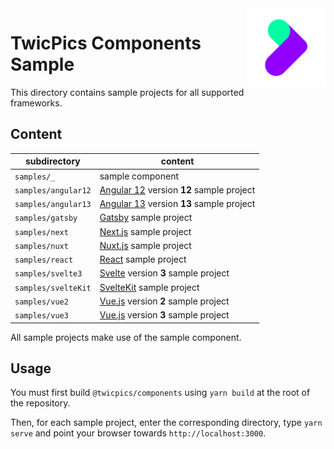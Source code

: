 <img align="right" width="25%" src="https://raw.githubusercontent.com/twicpics/components/main/logo.png">

# TwicPics Components Sample

This directory contains sample projects for all supported frameworks.

## Content

| subdirectory | content |
| - | - |
| `samples/_` | sample component |
| `samples/angular12` | [Angular 12](https://angular.io/) version __12__ sample project |
| `samples/angular13` | [Angular 13](https://angular.io/) version __13__ sample project |
| `samples/gatsby` | [Gatsby](https://www.gatsbyjs.com/) sample project |
| `samples/next` | [Next.js](https://nextjs.org/) sample project |
| `samples/nuxt` | [Nuxt.js](https://nuxtjs.org/) sample project |
| `samples/react` | [React](https://reactjs.org/) sample project |
| `samples/svelte3` | [Svelte](https://svelte.dev/) version __3__ sample project |
| `samples/svelteKit` | [SvelteKit](https://kit.svelte.dev/) sample project |
| `samples/vue2` | [Vue.js](https://vuejs.org/) version __2__ sample project |
| `samples/vue3` | [Vue.js](https://vuejs.org/) version __3__ sample project |

All sample projects make use of the sample component.

## Usage

You must first build `@twicpics/components` using `yarn build` at the root of the repository.

Then, for each sample project, enter the corresponding directory, type `yarn serve` and point your browser towards `http://localhost:3000`.
